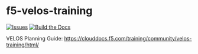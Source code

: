 # f5-velos-training

[![Issues](https://img.shields.io/github/issues/f5devcentral/f5-velos-training)](https://github.com/f5devcentral/f5-velos-training/issues)
[![Build the Docs](https://github.com/f5devcentral/f5-velos-training/actions/workflows/build-the-docs.yml/badge.svg)](https://github.com/f5devcentral/f5-velos-training/actions/workflows/build-the-docs.yml)


VELOS Planning Guide: https://clouddocs.f5.com/training/community/velos-training/html/
